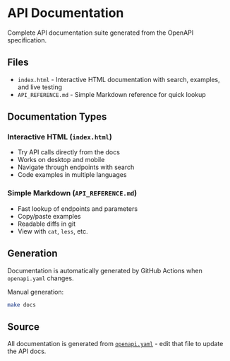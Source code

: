 # API Documentation

Complete API documentation suite generated from the OpenAPI specification.

## Files

- `index.html` - Interactive HTML documentation with search, examples, and live testing
- `API_REFERENCE.md` - Simple Markdown reference for quick lookup

## Documentation Types

### Interactive HTML (`index.html`)
- Try API calls directly from the docs
- Works on desktop and mobile  
- Navigate through endpoints with search
- Code examples in multiple languages

### Simple Markdown (`API_REFERENCE.md`)
- Fast lookup of endpoints and parameters
- Copy/paste examples
- Readable diffs in git
- View with `cat`, `less`, etc.

## Generation

Documentation is automatically generated by GitHub Actions when `openapi.yaml` changes.

Manual generation:
```bash
make docs
```

## Source

All documentation is generated from [`openapi.yaml`](../openapi.yaml) - edit that file to update the API docs.